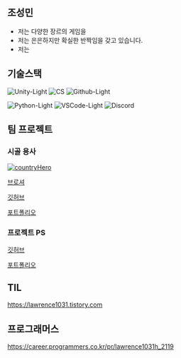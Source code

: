 ## 조성민


- 저는 다양한 장르의 게임을
- 저는 은은하지만 확실한 반짝임을 갖고 있습니다.
- 저는 

## 기술스택
![Unity-Light](https://github.com/Lawrence1031/Lawrence1031/assets/144416099/88870f2c-bf50-419a-a9eb-18351b35ae0d)
![CS](https://github.com/Lawrence1031/Lawrence1031/assets/144416099/700677ff-7aa5-4602-b0ab-619cc75f784e)
![Github-Light](https://github.com/Lawrence1031/Lawrence1031/assets/144416099/abe300d0-cf19-48c3-ae43-2b297c58e5fe)

![Python-Light](https://github.com/Lawrence1031/Lawrence1031/assets/144416099/a5bd8e49-2d92-4f17-8596-bbb30cd308de)
![VSCode-Light](https://github.com/Lawrence1031/Lawrence1031/assets/144416099/2cbadd35-6b0b-4583-adeb-8190a3e565f3)
![Discord](https://github.com/Lawrence1031/Lawrence1031/assets/144416099/497bd460-8948-4d20-8fcc-89ddd636dd47)

## 팀 프로젝트

### 시골 용사

[![countryHero](https://github.com/Lawrence1031/Lawrence1031/assets/144416099/3dce6db9-1ad0-4f6e-a07d-0ebe83ddde68)](https://yongtaej.itch.io/countryhero)

[브로셔](https://far-diagnostic-40e.notion.site/COUNTRY-HERO-eceec0f4ae5041a28fc7a79ad1f8d83f)

[깃허브](https://github.com/Lawrence1031/Metroidvania_Final)

[포트폴리오]()

### 프로젝트 PS

[깃허브]()

[포트폴리오]()

## TIL

https://lawrence1031.tistory.com

## 프로그래머스

https://career.programmers.co.kr/pr/lawrence1031h_2119
